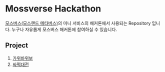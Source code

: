 # Mossverse Hackathon

[모스버스(모스랜드 메타버스)](https://github.com/mossland/mossland-metaverse)의 미니 서비스의 해커톤에서 사용되는 Repository 입니다. 누구나 자유롭게 모스버스 해커톤에 참여하실 수 있습니다. 

## Project
1. [가위바위보](RockPaperScissors/README.md)
2. [싸떡대전](thug_war/README.md)

